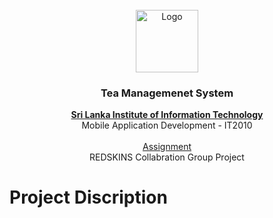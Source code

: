 <!-- PROJECT LOGO -->
<br />
<div align="center">
  <a href="https://github.com/AnuththaraBasnayaka">
    <img src="petlogo.png" alt="Logo" width="100" height="100">
  </a>

  <h3 align="center">Tea Managemenet System</h3>

  <p align="center">
    <a href="https://www.sliit.lk/"><strong>Sri Lanka Institute of Information Technology</strong></a>
    <br />
    Mobile Application Development  - IT2010
    <br />
    <br />
    <a href="#">Assignment </a>
    <br />
     REDSKINS Collabration Group Project
    <br />     
  </p>
</div>

# Project Discription 

